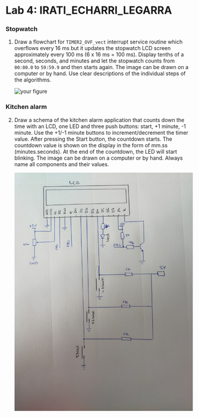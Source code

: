 # Lab 4: IRATI_ECHARRI_LEGARRA

### Stopwatch

1. Draw a flowchart for `TIMER2_OVF_vect` interrupt service routine which overflows every 16&nbsp;ms but it updates the stopwatch LCD screen approximately every 100&nbsp;ms (6 x 16&nbsp;ms = 100&nbsp;ms). Display tenths of a second, seconds, and minutes and let the stopwatch counts from `00:00.0` to `59:59.9` and then starts again. The image can be drawn on a computer or by hand. Use clear descriptions of the individual steps of the algorithms.

   ![your figure]([https://github.com/IratiEcharri/digital-electronics-2/blob/main/Lab4_lcd/Lab4HW.pdf](https://github.com/IratiEcharri/digital-electronics-2/blob/main/Lab4HW_page-0001.jpg))

### Kitchen alarm

2. Draw a schema of the kitchen alarm application that counts down the time with an LCD, one LED and three push buttons: start, +1 minute, -1 minute. Use the +1/-1 minute buttons to increment/decrement the timer value. After pressing the Start button, the countdown starts. The countdown value is shown on the display in the form of mm.ss (minutes.seconds). At the end of the countdown, the LED will start blinking. The image can be drawn on a computer or by hand. Always name all components and their values.

   ![your figure](https://github.com/IratiEcharri/digital-electronics-2/blob/main/Lab4_lcd/Lab4HW2.jpg)
